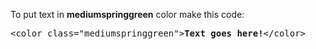 To put text in <b>mediumspringgreen</b> color make this code:
<pre>&lt;color class="mediumspringgreen"&gt;<b>Text goes here!</b>&lt;/color&gt;</pre>
